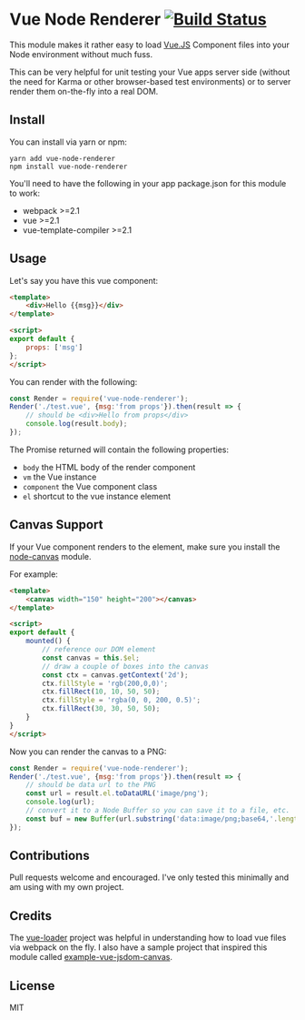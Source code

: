 # Vue Node Renderer [![Build Status](https://travis-ci.org/jhaynie/vue-node-renderer.svg?branch=master)](https://travis-ci.org/jhaynie/vue-node-renderer)

This module makes it rather easy to load [Vue.JS](https://vuejs.org) Component files into your Node environment without much fuss.

This can be very helpful for unit testing your Vue apps server side (without the need for Karma or other browser-based test environments) or to server render them on-the-fly into a real DOM.

## Install

You can install via yarn or npm:

	yarn add vue-node-renderer
	npm install vue-node-renderer

You'll need to have the following in your app package.json for this module to work:

- webpack >=2.1
- vue >=2.1
- vue-template-compiler >=2.1

## Usage

Let's say you have this vue component:

```html
<template>
	<div>Hello {{msg}}</div>
</template>

<script>
export default {
	props: ['msg']
};
</script>
```

You can render with the following:

```javascript
const Render = require('vue-node-renderer');
Render('./test.vue', {msg:'from props'}).then(result => {
	// should be <div>Hello from props</div>
	console.log(result.body);
});
```

The Promise returned will contain the following properties:

- `body` the HTML body of the render component
- `vm` the Vue instance
- `component` the Vue component class
- `el` shortcut to the vue instance element

## Canvas Support

If your Vue component renders to the <canvas> element, make sure you install the [node-canvas](https://github.com/Automattic/node-canvas) module.

For example:

```html
<template>
	<canvas width="150" height="200"></canvas>
</template>

<script>
export default {
	mounted() {
		// reference our DOM element
		const canvas = this.$el;
		// draw a couple of boxes into the canvas
		const ctx = canvas.getContext('2d');
		ctx.fillStyle = 'rgb(200,0,0)';
		ctx.fillRect(10, 10, 50, 50);
		ctx.fillStyle = 'rgba(0, 0, 200, 0.5)';
		ctx.fillRect(30, 30, 50, 50);
	}
}
</script>
```

Now you can render the canvas to a PNG:

```javascript
const Render = require('vue-node-renderer');
Render('./test.vue', {msg:'from props'}).then(result => {
	// should be data url to the PNG
	const url = result.el.toDataURL('image/png');
	console.log(url);
	// convert it to a Node Buffer so you can save it to a file, etc.
	const buf = new Buffer(url.substring('data:image/png;base64,'.length), 'base64');
});
```

## Contributions

Pull requests welcome and encouraged. I've only tested this minimally and am using with my own project.

## Credits

The [vue-loader](https://vue-loader.vuejs.org) project was helpful in understanding how to load vue files via webpack on the fly.  I also have a sample project that inspired this module called [example-vue-jsdom-canvas](https://github.com/jhaynie/example-vue-jsdom-canvas).

## License

MIT
